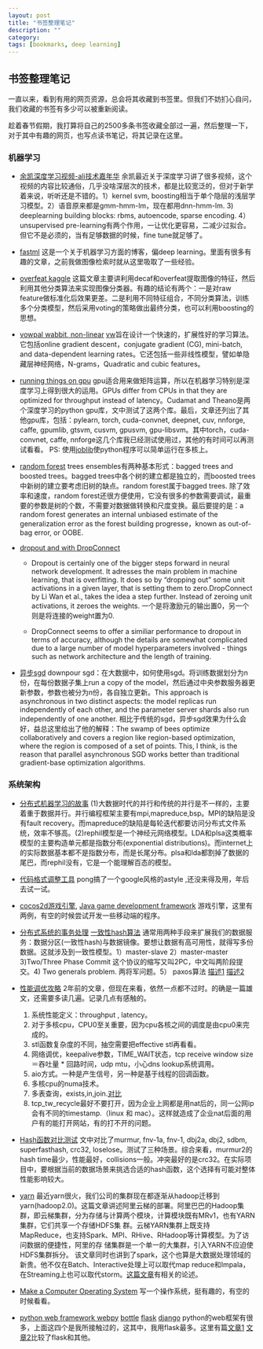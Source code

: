 ```yaml
---
layout: post
title: "书签整理笔记"
description: ""
category:
tags: [bookmarks, deep learning]
---
```


## 书签整理笔记 ##

一直以来，看到有用的网页资源，总会将其收藏到书签里。但我们不妨扪心自问，我们收藏的书签有多少可以被重新阅读。

趁着春节假期，我打算将自己的2500多条书签收藏全部过一遍，然后整理一下，对于其中有趣的网页，也写点读书笔记，将其记录在这里。

### 机器学习 ###
- [余凯深度学习视频-ali技术嘉年华](http://adc.alibabatech.org/carnival/history/schedule/2013/detail/main/280?video=1)
余凯最近关于深度学习讲了很多视频，这个视频的内容比较通俗，几乎没啥深层次的技术，都是比较宽泛的，但对于新学着来说，听听还是不错的。1）kernel svm, boosting相当于单个隐层的浅层学习模型。2）语音原来都是gmm-hmm-lm，现在都用dnn-hmm-lm. 3) deeplearning building blocks: rbms, autoencode, sparse encoding. 4） unsupervised pre-learning有两个作用，一让优化更容易，二减少过拟合。但它不是必须的，当有足够数据的时候，fine tune就足够了。

- [fastml](fastml.com)  这是一个关于机器学习方面的博客，偏deep learning。里面有很多有趣的文章，之前我做图像检索时就从这里吸取了一些经验。

- [overfeat kaggle](http://fastml.com/yesterday-a-kaggler-today-a-kaggle-master-a-wrap-up-of-the-cats-and-dogs-competition/) 这篇文章主要讲利用decaf和overfeat提取图像的特征，然后利用其他分类算法来实现图像分类器。有趣的结论有两个：一是对raw feature做标准化后效果更差。二是利用不同特征组合，不同分类算法，训练多个分类模型，然后采用voting的策略做出最终分类，也可以利用boosting的思想。

- [vowpal wabbit, non-linear](http://fastml.com/go-non-linear-with-vowpal-wabbit/)   [vw](http://hunch.net/~vw/)旨在设计一个快速的，扩展性好的学习算法。它包括online gradient descent，conjugate gradient (CG), mini-batch, and data-dependent learning rates。它还包括一些非线性模型，譬如单隐藏层神经网络，N-grams，Quadratic and cubic features。

- [running things on gpu](http://fastml.com/running-things-on-a-gpu/)  gpu适合用来做矩阵运算，所以在机器学习特别是深度学习上得到很大的运用。GPUs differ from CPUs in that they are optimized for throughput instead of latency。Cudamat and Theano是两个深度学习的python gpu库，文中测试了这两个库。最后，文章还列出了其他gpu库，包括：pylearn, torch, cuda-convnet, deepnet, cuv, nnforge, caffe, gpumlib, gtsvm, cusvm, gpusvm, gpu-libsvm。其中torch，cuda-convnet, caffe, nnforge这几个库我已经测试使用过，其他的有时间可以再测试看看。 PS: 使用[joblib](https://pypi.python.org/pypi/joblib)使python程序可以简单运行在多核上。

- [random forest](http://fastml.com/intro-to-random-forests/)  trees ensembles有两种基本形式：bagged trees and boosted trees。bagged trees中各个树的建立都是独立的，而boosted trees中新树的建立要考虑旧树的缺点。random forest属于bagged trees. 除了效率和速度，random forest还很方便使用，它没有很多的参数需要调试，最重要的参数是树的个数，不需要对数据做转换和尺度变换。最后要提的是：a random forest generates an internal unbiased estimate of the generalization error as the forest building progresse，known as out-of-bag error, or OOBE.

- [dropout and with DropConnect](http://fastml.com/regularizing-neural-networks-with-dropout-and-with-dropconnect/)

	- Dropout is certainly one of the bigger steps forward in neural network development. It adresses the main problem in machine learning, that is overfitting. It does so by “dropping out” some unit activations in a given layer, that is setting them to zero.DropConnect by Li Wan et al., takes the idea a step further. Instead of zeroing unit activations, it zeroes the weights. 一个是将激励元的输出置0，另一个则是将连接的weight置为0.

	- DropConnect seems to offer a similiar performance to dropout in terms of accuracy, although the details are somewhat complicated due to a large number of model hyperparameters involved - things such as network architecture and the length of training.

- [异步sgd](http://cxwangyi.github.io/2013/04/09/asynchronous-parameter-updating-with-gradient-based-methods/)
downpour sgd：在大数据中，如何使用sgd。将训练数据划分为n份，在每份数据子集上run a copy of the model，然后通过中央参数服务器更新参数，参数也被分为n份，各自独立更新。This approach is asynchronous in two distinct aspects: the model replicas run independently of each other, and the parameter server shards also run independently of one another.
相比于传统的sgd，异步sgd效果为什么会好，益总这里给出了他的解释：The swamp of bees optimize collaboratively and covers a region like region-based optimization, where the region is composed of a set of points. This, I think, is the reason that parallel asynchronous SGD works better than traditional gradient-base optimization algorithms.

### 系统架构 ###

- [分布式机器学习的故事](http://cxwangyi.github.io/2014/01/20/distributed-machine-learning/)
(1)大数据时代的并行和传统的并行是不一样的，主要着重于数据并行。并行编程框架主要有mpi,mapreduce,bsp。MPI的缺陷是没有fault recovery。而mapreduce的缺陷是每轮迭代都要访问分布式文件系统，效率不够高。(2)rephil模型是一个神经元网络模型。LDA和plsa这类概率模型的主要构造单元都是指数分布(exponential distributions)。而internet上的实际数据基本都不是指数分布，而是长尾分布。plsa和lda都割掉了数据的尾巴，而rephil没有，它是一个能理解百态的模型。

- [代码格式调整工具](http://astyle.sourceforge.net/astyle.html)
pong搞了一个google风格的astyle ,还没来得及用，年后去试一试。

- [cocos2d游戏引擎](http://www.cocos2d-x.org/), [Java game development framework](http://libgdx.badlogicgames.com/)
游戏引擎，这里有两例，有空的时候尝试开发一些移动端的程序。


- [分布式系统的事务处理](http://coolshell.cn/articles/10910.html)   [一致性hash算法](http://blog.csdn.net/sparkliang/article/details/5279393)
通常用两种手段来扩展我们的数据服务：数据分区(一致性hash)与数据镜像。要想让数据有高可用性，就得写多份数据。这就涉及到一致性模型。1）master-slave 2）master-master 3)Two/Three Phase Commit
这个协议的缩写又叫2PC，中文叫两阶段提交。4) Two generals problem. 两将军问题。5） paxos算法  [描述1](http://blog.csdn.net/baiduforum/article/details/7007741) [描述2](http://zh.wikipedia.org/zh/Paxos算法#.E5.AE.9E.E4.BE.8B)

- [性能调优攻略](http://coolshell.cn/articles/7490.html)
2年前的文章，但现在来看，依然一点都不过时。的确是一篇雄文，还需要多读几遍。记录几点有感触的。

	1. 系统性能定义：throughput , latency。
	2. 对于多核cpu，CPU0至关重要，因为cpu各核之间的调度是由cpu0来完成的。
	3. stl函数复杂度的不同，抽空需要把effective stl再看看。
	4. 网络调优，keepalive参数，TIME_WAIT状态，tcp receive window size＝吞吐量 * 回路时间，udp mtu，小心dns lookup系统调用。
	5. aio方式。一种是产生信号，另一种是基于线程的回调函数。
	6. 多核cpu的numa技术。
	7. 多表查询，exists,in,join.[对比](http://explainextended.com/2009/06/16/in-vs-join-vs-exists/)
	8. tcp_tw_recycle最好不要打开，因为企业上网都是用nat后的，同一公网ip会有不同的timestamp.（linux 和 mac）。这样就造成了企业nat后面的用户有的能打开网站，有的打不开的问题。

- [Hash函数对比测试](http://programmers.stackexchange.com/questions/49550/which-hashing-algorithm-is-best-for-uniqueness-and-speed/145633#145633)
文中对比了murmur, fnv-1a, fnv-1, dbj2a, dbj2, sdbm, superfasthash, crc32, loselose。测试了三种场景。综合来看，murmur2的hash time最少，性能最好，collisions一般。冲突最好的是crc32。在实际项目中，要根据当前的数据场景来挑选合适的hash函数，这个选择有可能对整体性能影响较大。

- [yarn](http://www.csdn.net/article/2013-12-04/2817706--YARN) 最近yarn很火，我们公司的集群现在都逐渐从hadoop迁移到yarn(hadoop2.0)。这篇文章讲述阿里云梯的部署。阿里巴巴的Hadoop集群，即云梯集群，分为存储与计算两个模块，计算模块既有MRv1，也有YARN集群，它们共享一个存储HDFS集 群。云梯YARN集群上既支持MapReduce，也支持Spark、MPI、RHive、RHadoop等计算模型。为了访问数据的便捷性，阿里的存 储集群是一个单一的大集群，引入YARN不应迫使HDFS集群拆分。
该文章同时也讲到了spark，这个也算是大数据处理领域的新贵。他不仅在Batch、Interactive处理上可以取代map reduce和Impala，在Streaming上也可以取代storm。[这篇文章](http://www.csdn.net/article/2014-01-27/2818282-Spark-Streaming-big-data)有相关的论述。

- [Make a Computer Operating System](https://github.com/SamyPesse/How-to-Make-a-Computer-Operating-System)  写一个操作系统，挺有趣的，有空的时候看看。

- [python web framework webpy](http://webpy.org/) [bottle](http://bottlepy.org/docs/dev/index.html) [flask](http://flask.pocoo.org/) [django](https://www.djangoproject.com/)
python的web框架有很多，上面这四个是我所接触过的，这其中，我用flask最多。这里有篇[文章1](https://blog.tonyseek.com/post/discuss-about-flask-framework/) [文章2](http://feilong.me/2011/01/talk-about-python-web-framework)比较了flask和其他。





